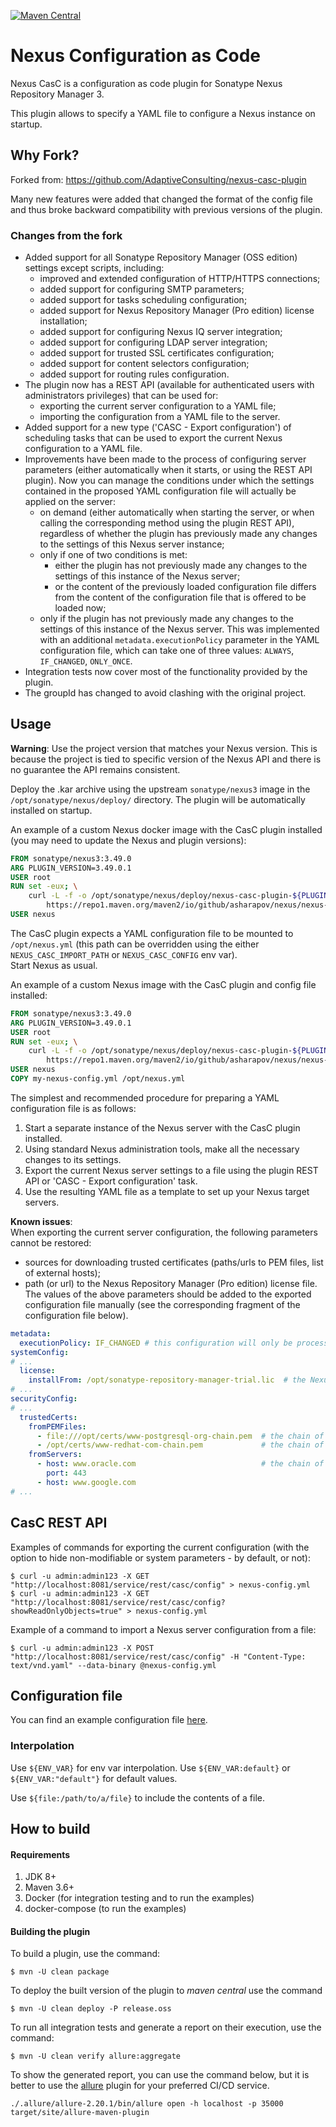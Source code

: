 [![Maven Central](https://maven-badges.herokuapp.com/maven-central/io.github.asharapov.nexus/nexus-casc-plugin/badge.png)](https://search.maven.org/artifact/io.github.asharapov.nexus/nexus-casc-plugin/)

# Nexus Configuration as Code

Nexus CasC is a configuration as code plugin for Sonatype Nexus Repository Manager 3.

This plugin allows to specify a YAML file to configure a Nexus instance on startup.

## Why Fork?

Forked from: https://github.com/AdaptiveConsulting/nexus-casc-plugin

Many new features were added that changed the format of the config file and thus broke backward compatibility 
with previous versions of the plugin.

### Changes from the fork

* Added support for all Sonatype Repository Manager (OSS edition) settings except scripts, including:
  - improved and extended configuration of HTTP/HTTPS connections;
  - added support for configuring SMTP parameters;
  - added support for tasks scheduling configuration;
  - added support for Nexus Repository Manager (Pro edition) license installation;
  - added support for configuring Nexus IQ server integration;
  - added support for configuring LDAP server integration;
  - added support for trusted SSL certificates configuration;
  - added support for content selectors configuration;
  - added support for routing rules configuration.
* The plugin now has a REST API (available for authenticated users with administrators privileges) that can be used for: 
  - exporting the current server configuration to a YAML file;
  - importing the configuration from a YAML file to the server.
* Added support for a new type ('CASC - Export configuration') of scheduling tasks that can be used to export 
the current Nexus configuration to a YAML file.
* Improvements have been made to the process of configuring server parameters (either automatically when it starts, or using the REST API plugin).
  Now you can manage the conditions under which the settings contained in the proposed YAML configuration file will actually be applied on the server:
   - on demand (either automatically when starting the server, or when calling the corresponding method using the plugin REST API),
    regardless of whether the plugin has previously made any changes to the settings of this Nexus server instance;
   - only if one of two conditions is met:
      - either the plugin has not previously made any changes to the settings of this instance of the Nexus server;
      - or the content of the previously loaded configuration file differs from the content of the configuration file that is offered to be loaded now;
   - only if the plugin has not previously made any changes to the settings of this instance of the Nexus server.
This was implemented with an additional `metadata.executionPolicy` parameter in the YAML configuration file,
which can take one of three values: `ALWAYS`, `IF_CHANGED`, `ONLY_ONCE`.
* Integration tests now cover most of the functionality provided by the plugin.
* The groupId has changed to avoid clashing with the original project.


## Usage

**Warning**: Use the project version that matches your Nexus version.
This is because the project is tied to specific version of the Nexus API and there is no guarantee
the API remains consistent.

Deploy the .kar archive using the upstream `sonatype/nexus3` image in the `/opt/sonatype/nexus/deploy/` directory.
The plugin will be automatically installed on startup.

An example of a custom Nexus docker image with the CasC plugin installed (you may need to update the Nexus and plugin versions):
```dockerfile
FROM sonatype/nexus3:3.49.0
ARG PLUGIN_VERSION=3.49.0.1
USER root
RUN set -eux; \
    curl -L -f -o /opt/sonatype/nexus/deploy/nexus-casc-plugin-${PLUGIN_VERSION}-bundle.kar \
        https://repo1.maven.org/maven2/io/github/asharapov/nexus/nexus-casc-plugin/${PLUGIN_VERSION}/nexus-casc-plugin-${PLUGIN_VERSION}-bundle.kar;
USER nexus
``` 

The CasC plugin expects a YAML configuration file to be mounted to `/opt/nexus.yml` (this path can be overridden using the either `NEXUS_CASC_IMPORT_PATH` or `NEXUS_CASC_CONFIG` env var).  
Start Nexus as usual.

An example of a custom Nexus image with the CasC plugin and config file installed: 
```dockerfile
FROM sonatype/nexus3:3.49.0
ARG PLUGIN_VERSION=3.49.0.1
USER root
RUN set -eux; \
    curl -L -f -o /opt/sonatype/nexus/deploy/nexus-casc-plugin-${PLUGIN_VERSION}-bundle.kar \
        https://repo1.maven.org/maven2/io/github/asharapov/nexus/nexus-casc-plugin/${PLUGIN_VERSION}/nexus-casc-plugin-${PLUGIN_VERSION}-bundle.kar;
USER nexus
COPY my-nexus-config.yml /opt/nexus.yml
``` 

The simplest and recommended procedure for preparing a YAML configuration file is as follows:
1. Start a separate instance of the Nexus server with the CasC plugin installed.
2. Using standard Nexus administration tools, make all the necessary changes to its settings.
3. Export the current Nexus server settings to a file using the plugin REST API or 'CASC - Export configuration' task.
4. Use the resulting YAML file as a template to set up your Nexus target servers.  

**Known issues**:  
When exporting the current server configuration, the following parameters cannot be restored:
   - sources for downloading trusted certificates (paths/urls to PEM files, list of external hosts);
   - path (or url) to the Nexus Repository Manager (Pro edition) license file.  
The values of the above parameters should be added to the exported configuration file manually (see the corresponding fragment of the configuration file below).
```yaml
metadata:
  executionPolicy: IF_CHANGED # this configuration will only be processed if it was not imported earlier (or if any changes have been made to it since then) 
systemConfig:
# ...
  license:
    installFrom: /opt/sonatype-repository-manager-trial.lic  # the Nexus Repository Pro license will be installed from the specified file
# ...
securityConfig:
# ...
  trustedCerts:
    fromPEMFiles:
      - file:///opt/certs/www-postgresql-org-chain.pem  # the chain of the trusted certificates will be loaded from the specified URL
      - /opt/certs/www-redhat-com-chain.pem             # the chain of the trusted certificates will be loaded from the specified local file
    fromServers:
      - host: www.oracle.com                            # the chain of the trusted certificates will be obtained from the given server (port 443 used as default)
        port: 443
      - host: www.google.com
# ...
```


## CasC REST API

Examples of commands for exporting the current configuration (with the option to hide non-modifiable or system parameters - by default, or not):
```shell script
$ curl -u admin:admin123 -X GET "http://localhost:8081/service/rest/casc/config" > nexus-config.yml
$ curl -u admin:admin123 -X GET "http://localhost:8081/service/rest/casc/config?showReadOnlyObjects=true" > nexus-config.yml
```

Example of a command to import a Nexus server configuration from a file:
```shell script
$ curl -u admin:admin123 -X POST "http://localhost:8081/service/rest/casc/config" -H "Content-Type: text/vnd.yaml" --data-binary @nexus-config.yml
```


## Configuration file

You can find an example configuration file [here](./examples/nexus-demo.yml).

### Interpolation

Use `${ENV_VAR}` for env var interpolation. Use `${ENV_VAR:default}` or `${ENV_VAR:"default"}` for default values.

Use `${file:/path/to/a/file}` to include the contents of a file.


## How to build

#### Requirements
1. JDK 8+
2. Maven 3.6+
3. Docker (for integration testing and to run the examples)
4. docker-compose (to run the examples)

#### Building the plugin

To build a plugin, use the command:
```shell script
$ mvn -U clean package
```

To deploy the built version of the plugin to *maven central* use the command
```shell script
$ mvn -U clean deploy -P release.oss
```

To run all integration tests and generate a report on their execution, use the command:
```shell script
$ mvn -U clean verify allure:aggregate
```

To show the generated report, you can use the command below, but it is better to use the [allure](http://allure.qatools.ru/) plugin for your preferred CI/CD service.
```shell script
./.allure/allure-2.20.1/bin/allure open -h localhost -p 35000 target/site/allure-maven-plugin
```


